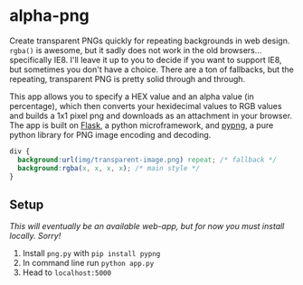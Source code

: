 alpha-png
=========

Create transparent PNGs quickly for repeating backgrounds in web design. `rgba()` is awesome, but it sadly does not work in the old browsers... specifically IE8. I'll leave it up to you to decide if you want to support IE8, but sometimes you don't have a choice. There are a ton of fallbacks, but the repeating, transparent PNG is pretty solid through and through.

This app allows you to specify a HEX value and an alpha value (in percentage), which then converts your hexidecimal values to RGB values and builds a 1x1 pixel png and downloads as an attachment in your browser. The app is built on [Flask](http://flask.pocoo.org/), a python microframework, and [pypng](https://github.com/drj11/pypng), a pure python library for PNG image encoding and decoding.

```CSS
div {
  background:url(img/transparent-image.png) repeat; /* fallback */
  background:rgba(x, x, x, x); /* main style */
}
```

## Setup

*This will eventually be an available web-app, but for now you must install locally. Sorry!*

1. Install `png.py` with `pip install pypng`
1. In command line run `python app.py`
3. Head to `localhost:5000`
